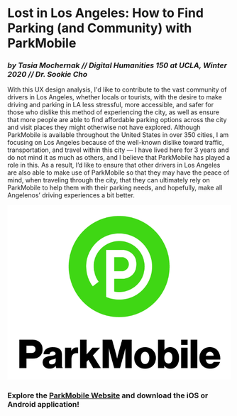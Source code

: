 # Lost in Los Angeles: How to Find Parking (and Community) with ParkMobile

### _by Tasia Mochernak // Digital Humanities 150 at UCLA, Winter 2020 // Dr. Sookie Cho_

With this UX design analysis, I'd like to contribute to the vast community of drivers in Los Angeles, whether locals or tourists, with the desire to make driving and parking in LA less stressful, more accessible, and safer for those who dislike this method of experiencing the city, as well as ensure that more people are able to find affordable parking options across the city and visit places they might otherwise not have explored. Although ParkMobile is available throughout the United States in over 350 cities, I am focusing on Los Angeles because of the well-known dislike toward traffic, transportation, and travel within this city — I have lived here for 3 years and do not mind it as much as others, and I believe that ParkMobile has played a role in this. As a result, I’d like to ensure that other drivers in Los Angeles are also able to make use of ParkMobile so that they may have the peace of mind, when traveling through the city, that they can ultimately rely on ParkMobile to help them with their parking needs, and hopefully, make all Angelenos’ driving experiences a bit better.

![ParkMobile Logo](/pmlogo.png)

### Explore the [ParkMobile Website](https://parkmobile.io/) and download the iOS or Android application!
